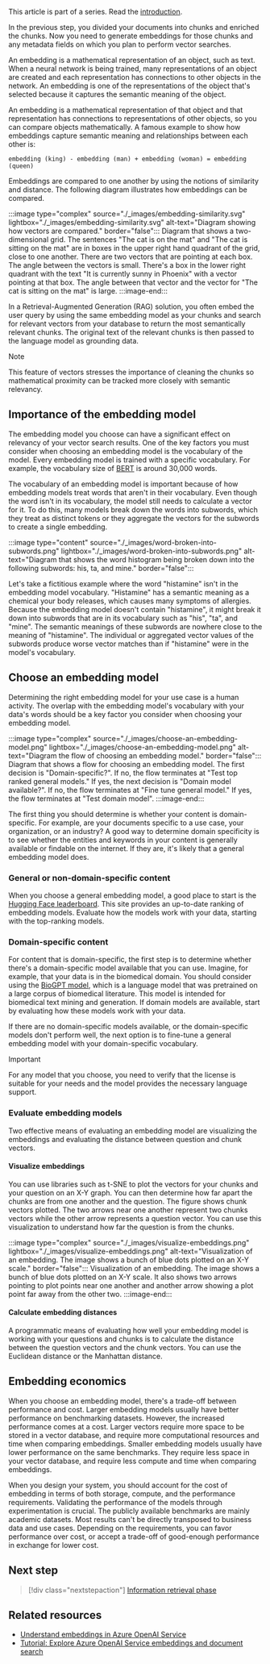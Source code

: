 This article is part of a series. Read the [introduction](./rag-solution-design-and-evaluation-guide.yml).

In the previous step, you divided your documents into chunks and enriched the chunks. Now you need to generate embeddings for those chunks and any metadata fields on which you plan to perform vector searches.

An embedding is a mathematical representation of an object, such as text. When a neural network is being trained, many representations of an object are created and each representation has connections to other objects in the network. An embedding is one of the representations of the object that's selected because it captures the semantic meaning of the object.

An embedding is a mathematical representation of that object and that representation has connections to representations of other objects, so you can compare objects mathematically. A famous example to show how embeddings capture semantic meaning and relationships between each other is:

`embedding (king) - embedding (man) + embedding (woman) = embedding (queen)`

Embeddings are compared to one another by using the notions of similarity and distance. The following diagram illustrates how embeddings can be compared.

:::image type="complex" source="./_images/embedding-similarity.svg" lightbox="./_images/embedding-similarity.svg" alt-text="Diagram showing how vectors are compared." border="false":::
   Diagram that shows a two-dimensional grid. The sentences "The cat is on the mat" and "The cat is sitting on the mat" are in boxes in the upper right hand quadrant of the grid, close to one another. There are two vectors that are pointing at each box. The angle between the vectors is small. There's a box in the lower right quadrant with the text "It is currently sunny in Phoenix" with a vector pointing at that box. The angle between that vector and the vector for "The cat is sitting on the mat" is large.
:::image-end:::

In a Retrieval-Augmented Generation (RAG) solution, you often embed the user query by using the same embedding model as your chunks and search for relevant vectors from your database to return the most semantically relevant chunks. The original text of the relevant chunks is then passed to the language model as grounding data.

> [!NOTE]
> This feature of vectors stresses the importance of cleaning the chunks so mathematical proximity can be tracked more closely with semantic relevancy.

## Importance of the embedding model

The embedding model you choose can have a significant effect on relevancy of your vector search results. One of the key factors you must consider when choosing an embedding model is the vocabulary of the model. Every embedding model is trained with a specific vocabulary. For example, the vocabulary size of [BERT](https://huggingface.co/docs/transformers/en/model_doc/bert) is around 30,000 words.

The vocabulary of an embedding model is important because of how embedding models treat words that aren't in their vocabulary. Even though the word isn't in its vocabulary, the model still needs to calculate a vector for it. To do this, many models break down the words into subwords, which they treat as distinct tokens or they aggregate the vectors for the subwords to create a single embedding.

:::image type="content" source="./_images/word-broken-into-subwords.png" lightbox="./_images/word-broken-into-subwords.png" alt-text="Diagram that shows the word histogram being broken down into the following subwords: his, ta, and mine." border="false":::

Let's take a fictitious example where the word "histamine" isn't in the embedding model vocabulary. "Histamine" has a semantic meaning as a chemical your body releases, which causes many symptoms of allergies. Because the embedding model doesn't contain "histamine", it might break it down into subwords that are in its vocabulary such as "his", "ta", and "mine". The semantic meanings of these subwords are nowhere close to the meaning of "histamine". The individual or aggregated vector values of the subwords produce worse vector matches than if "histamine" were in the model's vocabulary.

## Choose an embedding model

Determining the right embedding model for your use case is a human activity. The overlap with the embedding model's vocabulary with your data's words should be a key factor you consider when choosing your embedding model.

:::image type="complex" source="./_images/choose-an-embedding-model.png" lightbox="./_images/choose-an-embedding-model.png" alt-text="Diagram the flow of choosing an embedding model." border="false":::
   Diagram that shows a flow for choosing an embedding model. The first decision is "Domain-specific?". If no, the flow terminates at "Test top ranked general models." If yes, the next decision is "Domain model available?". If no, the flow terminates at "Fine tune general model." If yes, the flow terminates at "Test domain model".
:::image-end:::

The first thing you should determine is whether your content is domain-specific. For example, are your documents specific to a use case, your organization, or an industry? A good way to determine domain specificity is to see whether the entities and keywords in your content is generally available or findable on the internet. If they are, it's likely that a general embedding model does.

### General or non-domain-specific content

When you choose a general embedding model, a good place to start is the [Hugging Face leaderboard](https://huggingface.co/spaces/mteb/leaderboard). This site provides an up-to-date ranking of embedding models. Evaluate how the models work with your data, starting with the top-ranking models.

### Domain-specific content

For content that is domain-specific, the first step is to determine whether there's a domain-specific model available that you can use. Imagine, for example, that your data is in the biomedical domain. You should consider using the [BioGPT model](https://github.com/microsoft/BioGPT), which is a language model that was pretrained on a large corpus of biomedical literature. This model is intended for biomedical text mining and generation. If domain models are available, start by evaluating how these models work with your data.

If there are no domain-specific models available, or the domain-specific models don't perform well, the next option is to fine-tune a general embedding model with your domain-specific vocabulary.

> [!IMPORTANT]
> For any model that you choose, you need to verify that the license is suitable for your needs and the model provides the necessary language support.

### Evaluate embedding models

Two effective means of evaluating an embedding model are visualizing the embeddings and evaluating the distance between question and chunk vectors.

#### Visualize embeddings

You can use libraries such as t-SNE to plot the vectors for your chunks and your question on an X-Y graph. You can then determine how far apart the chunks are from one another and the question. The figure shows chunk vectors plotted. The two arrows near one another represent two chunks vectors while the other arrow represents a question vector. You can use this visualization to understand how far the question is from the chunks.

:::image type="complex" source="./_images/visualize-embeddings.png" lightbox="./_images/visualize-embeddings.png" alt-text="Visualization of an embedding. The image shows a bunch of blue dots plotted on an X-Y scale." border="false":::
   Visualization of an embedding. The image shows a bunch of blue dots plotted on an X-Y scale. It also shows two arrows pointing to plot points near one another and another arrow showing a plot point far away from the other two.
:::image-end:::

#### Calculate embedding distances

A programmatic means of evaluating how well your embedding model is working with your questions and chunks is to calculate the distance between the question vectors and the chunk vectors. You can use the Euclidean distance or the Manhattan distance.

## Embedding economics

When you choose an embedding model, there's a trade-off between performance and cost. Larger embedding models usually have better performance on benchmarking datasets. However, the increased performance comes at a cost. Larger vectors require more space to be stored in a vector database, and require more computational resources and time when comparing embeddings. Smaller embedding models usually have lower performance on the same benchmarks. They require less space in your vector database, and require less compute and time when comparing embeddings.

When you design your system, you should account for the cost of embedding in terms of both storage, compute, and the performance requirements. Validating the performance of the models through experimentation is crucial. The publicly available benchmarks are mainly academic datasets. Most results can't be directly transposed to business data and use cases. Depending on the requirements, you can favor performance over cost, or accept a trade-off of good-enough performance in exchange for lower cost.

## Next step

> [!div class="nextstepaction"]
> [Information retrieval phase](./rag-information-retrieval.yml)

## Related resources

- [Understand embeddings in Azure OpenAI Service](/azure/ai-services/openai/concepts/understand-embeddings)
- [Tutorial: Explore Azure OpenAI Service embeddings and document search](/azure/ai-services/openai/tutorials/embeddings)
